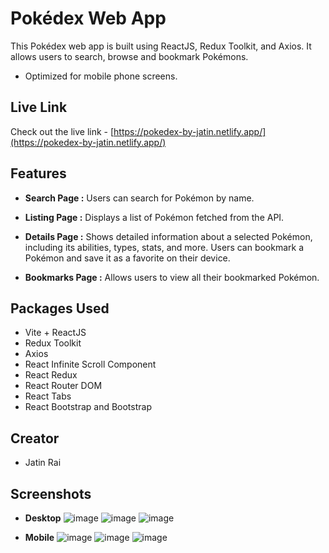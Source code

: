 # Pokédex Web App

This Pokédex web app is built using ReactJS, Redux Toolkit, and Axios. It allows users to search, browse and bookmark Pokémons.

- Optimized for mobile phone screens.

## Live Link

Check out the live link - [https://pokedex-by-jatin.netlify.app/](https://pokedex-by-jatin.netlify.app/)

## Features

- **Search Page :** Users can search for Pokémon by name.

- **Listing Page :** Displays a list of Pokémon fetched from the API.

- **Details Page :** Shows detailed information about a selected Pokémon, including its abilities, types, stats, and more. Users can bookmark a Pokémon and save it as a favorite on their device.

- **Bookmarks Page :** Allows users to view all their bookmarked Pokémon.

## Packages Used

- Vite + ReactJS
- Redux Toolkit
- Axios
- React Infinite Scroll Component
- React Redux
- React Router DOM
- React Tabs
- React Bootstrap and Bootstrap

## Creator

- Jatin Rai

## Screenshots

- **Desktop**
  ![image](https://github.com/Jatin-Rai/pokedex/tree/main/assets/listingpage_d.png)
  ![image](https://github.com/Jatin-Rai/pokedex/tree/main/assets/detailspage_d.png)
  ![image](https://github.com/Jatin-Rai/pokedex/tree/main/assets/bookmarkspage_d.png)

- **Mobile**
  ![image](https://github.com/Jatin-Rai/pokedex/tree/main/assets/listingpage_m.png)
  ![image](https://github.com/Jatin-Rai/pokedex/tree/main/assets/detailspage_m.png)
  ![image](https://github.com/Jatin-Rai/pokedex/tree/main/assets/bookmarkspage_m.png)

